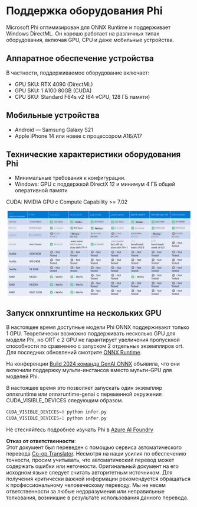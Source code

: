 <!--
CO_OP_TRANSLATOR_METADATA:
{
  "original_hash": "8cdc17ce0f10535da30b53d23fe1a795",
  "translation_date": "2025-07-16T18:22:57+00:00",
  "source_file": "md/01.Introduction/01/01.Hardwaresupport.md",
  "language_code": "ru"
}
-->
# Поддержка оборудования Phi

Microsoft Phi оптимизирован для ONNX Runtime и поддерживает Windows DirectML. Он хорошо работает на различных типах оборудования, включая GPU, CPU и даже мобильные устройства.

## Аппаратное обеспечение устройства  
В частности, поддерживаемое оборудование включает:

- GPU SKU: RTX 4090 (DirectML)
- GPU SKU: 1 A100 80GB (CUDA)
- CPU SKU: Standard F64s v2 (64 vCPU, 128 ГБ памяти)

## Мобильные устройства

- Android — Samsung Galaxy S21
- Apple iPhone 14 или новее с процессором A16/A17

## Технические характеристики оборудования Phi

- Минимальные требования к конфигурации.
- Windows: GPU с поддержкой DirectX 12 и минимум 4 ГБ общей оперативной памяти

CUDA: NVIDIA GPU с Compute Capability >= 7.02

![HardwareSupport](../../../../../translated_images/01.phihardware.5d51b2377cba18afc6949074542f290c56bb278dac3f4f86302aca6d80fffeb9.ru.png)

## Запуск onnxruntime на нескольких GPU

В настоящее время доступные модели Phi ONNX поддерживают только 1 GPU. Теоретически возможно поддерживать несколько GPU для модели Phi, но ORT с 2 GPU не гарантирует увеличения пропускной способности по сравнению с запуском 2 отдельных экземпляров ort. Для последних обновлений смотрите [ONNX Runtime](https://onnxruntime.ai/).

На конференции [Build 2024 команда GenAI ONNX](https://youtu.be/WLW4SE8M9i8?si=EtG04UwDvcjunyfC) объявила, что они включили поддержку мульти-инстансов вместо мульти-GPU для моделей Phi.

В настоящее время это позволяет запускать один экземпляр onnxruntime или onnxruntime-genai с переменной окружения CUDA_VISIBLE_DEVICES следующим образом.

```Python
CUDA_VISIBLE_DEVICES=0 python infer.py
CUDA_VISIBLE_DEVICES=1 python infer.py
```

Не стесняйтесь подробнее изучать Phi в [Azure AI Foundry](https://ai.azure.com)

**Отказ от ответственности**:  
Этот документ был переведен с помощью сервиса автоматического перевода [Co-op Translator](https://github.com/Azure/co-op-translator). Несмотря на наши усилия по обеспечению точности, просим учитывать, что автоматический перевод может содержать ошибки или неточности. Оригинальный документ на его исходном языке следует считать авторитетным источником. Для получения критически важной информации рекомендуется обращаться к профессиональному человеческому переводу. Мы не несем ответственности за любые недоразумения или неправильные толкования, возникшие в результате использования данного перевода.